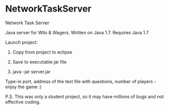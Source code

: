 NetworkTaskServer
=================
Network Task Server

Java server for Wits & Wagers. Written on Java 1.7. Requires Java 1.7

Launch project:

1) Copy from project to eclipse

2) Save to executable jar file

3) java -jar server.jar

Type-in port, address of the text file with questions, number of players - enjoy the game :)

P.S. This was only a student project, so it may have millions of bugs and not effective coding.
